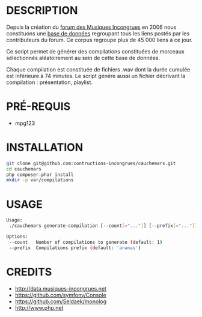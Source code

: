 DESCRIPTION
===========
Depuis la création du [forum des Musiques Incongrues](http://www.musiques-incongrues.net) en 2006 nous constituons une [base de données](http://data.musiques-incongrues.net) regroupant tous les liens postés par les contributeurs du forum.
Ce corpus regroupe plus de 45 000 liens à ce jour.

Ce script permet de générer des compilations constituées de morceaux sélectionnés aléatoirement au sein de cette base de données.

Chaque compilation est constituée de fichiers .wav dont la durée cumulée est inférieure à 74 minutes. 
Le script génère aussi un fichier décrivant la compilation : présentation, playlist.

PRÉ-REQUIS
==========
* mpg123

INSTALLATION
============

```bash
git clone git@github.com:contructions-incongrues/cauchemars.git
cd cauchemars
php composer.phar install
mkdir -p var/compilations
```

USAGE
=====
```bash
Usage:
 ./cauchemars generate-compilation [--count[="..."]] [--prefix[="..."]]

Options:
 --count   Number of compilations to generate (default: 1)
 --prefix  Compilations prefix (default: 'ananas')
```

CREDITS
=======

* http://data.musiques-incongrues.net
* https://github.com/symfony/Console
* https://github.com/Seldaek/monolog
* http://www.php.net
